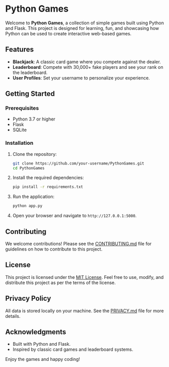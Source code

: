 # Python Games

Welcome to **Python Games**, a collection of simple games built using Python and Flask. This project is designed for learning, fun, and showcasing how Python can be used to create interactive web-based games.

## Features

- **Blackjack**: A classic card game where you compete against the dealer.
- **Leaderboard**: Compete with 30,000+ fake players and see your rank on the leaderboard.
- **User Profiles**: Set your username to personalize your experience.

## Getting Started

### Prerequisites

- Python 3.7 or higher
- Flask
- SQLite

### Installation

1. Clone the repository:

   ```bash
   git clone https://github.com/your-username/PythonGames.git
   cd PythonGames
   ```

2. Install the required dependencies:

   ```bash
   pip install -r requirements.txt
   ```

3. Run the application:

   ```bash
   python app.py
   ```

4. Open your browser and navigate to `http://127.0.0.1:5000`.

## Contributing

We welcome contributions! Please see the [CONTRIBUTING.md](CONTRIBUTING.md) file for guidelines on how to contribute to this project.

## License

This project is licensed under the [MIT License](LICENSE). Feel free to use, modify, and distribute this project as per the terms of the license.

## Privacy Policy

All data is stored locally on your machine. See the [PRIVACY.md](PRIVACY.md) file for more details.

## Acknowledgments

- Built with Python and Flask.
- Inspired by classic card games and leaderboard systems.

Enjoy the games and happy coding!
